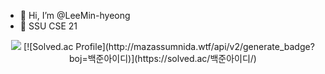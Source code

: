 - 👋 Hi, I’m @LeeMin-hyeong
- 🏫 SSU CSE 21

<!---
LeeMin-hyeong/LeeMin-hyeong is a ✨ special ✨ repository because its `README.md` (this file) appears on your GitHub profile.
You can click the Preview link to take a look at your changes.
--->
<div align=center>
<image src="https://github-readme-stats.vercel.app/api?username=LeeMin-hyeong&bg_color=88d8d8,58c4c4,004b72&title_color=000000&text_color=000000&hide=prs">
[![Solved.ac Profile](http://mazassumnida.wtf/api/v2/generate_badge?boj=백준아이디)](https://solved.ac/백준아이디/)
</div>
